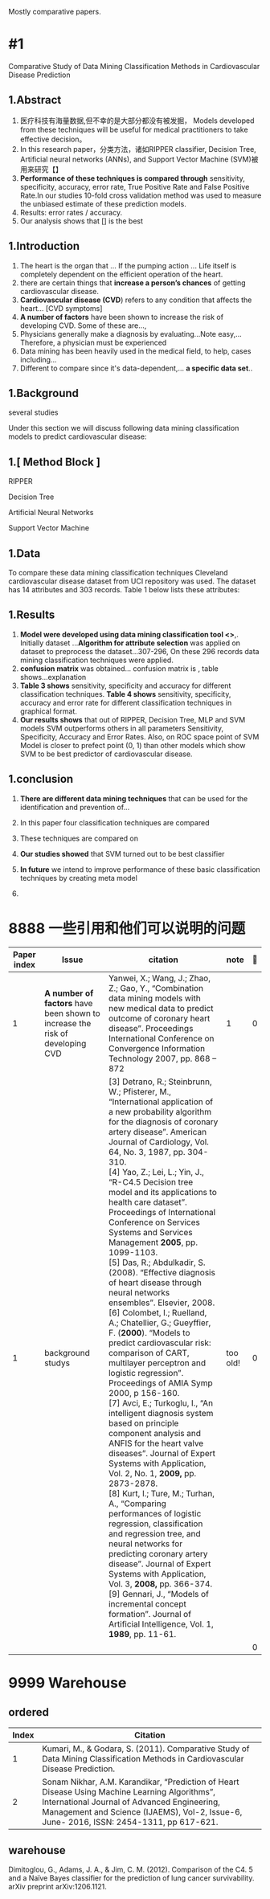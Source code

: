 Mostly comparative papers. 

# #1 

Comparative Study of Data Mining Classification Methods in Cardiovascular Disease Prediction



## 1.Abstract

1. 医疗科技有海量数据,但不幸的是大部分都没有被发掘， Models developed from these techniques  will be useful for medical practitioners to take effective decision。
2. In this research paper，分类方法，诸如RIPPER classifier, Decision Tree, Artificial neural networks  (ANNs), and Support Vector Machine (SVM)被用来研究【】
3. **Performance of these techniques is  compared through** sensitivity, specificity, accuracy, error rate, True  Positive Rate and False Positive Rate.In our studies 10-fold cross  validation method was used to measure the unbiased estimate of  these prediction models.
4. Results: error rates / accuracy. 
5. Our analysis shows that [] is the best



## 1.Introduction

1.  The heart is the organ that ... If the pumping action ... Life itself is completely dependent on the efficient operation of the heart.
2. there are certain things that **increase a person’s chances** of getting  cardiovascular disease.
3. **Cardiovascular disease (CVD**) refers to  any condition that affects the heart...  [CVD symptoms]
4.  **A number of factors** have been shown to  increase the risk of developing CVD. Some of these are..., 
5. Physicians generally make a diagnosis by evaluating...Note easy,... Therefore, a physician  must be experienced
6. Data mining has been heavily used in the medical field, to help, cases including...
7. Different to compare since it's data-dependent,... **a specific data set**.. 



## 1.Background

several studies







Under this section we will discuss following data mining  classification models to predict cardiovascular disease:

## 1.[ Method Block ]

 RIPPER

Decision Tree

Artificial Neural Networks

 Support Vector Machine

## 1.Data

To compare these data mining classification techniques Cleveland  cardiovascular disease dataset from UCI repository was used.  The dataset has 14 attributes and 303 records. Table 1 below lists  these attributes:

<a huge table>



## 1.Results

1. **Model were developed using data  mining classification tool <>**,. Initially dataset ...**Algorithm for attribute selection** was  applied on dataset to preprocess the dataset...307-296, On these 296 records data mining classification  techniques were applied.
2.  **confusion matrix** was obtained... confusion matrix is , table shows...explanation
3. **Table 3 shows** sensitivity, specificity and accuracy for different  classification techniques. **Table 4 shows** sensitivity, specificity,  accuracy and error rate for different classification techniques in  graphical format.
4. **Our results shows** that out of RIPPER, Decision Tree, MLP  and SVM models SVM outperforms others in all parameters  Sensitivity, Specificity, Accuracy and Error Rates. Also, on  ROC space point of SVM Model is closer to prefect point (0,  1) than other models which show SVM to be best predictor of  cardiovascular disease. 



## 1.conclusion

1. **There are different data mining techniques** that can be used  for the identification and prevention of...
2. In this paper four classification techniques are  compared
3. These techniques are  compared on
4.  **Our studies  showed** that SVM turned out to be  best classifier
5. **In future**  we intend to improve performance of these basic classification  techniques by creating meta model 



2.



























# 8888 一些引用和他们可以说明的问题



| Paper index | Issue                                                        | citation                                                     | note     | :flags: |
| ----------- | ------------------------------------------------------------ | ------------------------------------------------------------ | -------- | ------- |
| 1           | **A number of factors** have been shown to  increase the risk of developing CVD | Yanwei, X.; Wang, J.; Zhao, Z.; Gao, Y., “Combination data  mining models with new medical data to predict outcome  of coronary heart disease”. Proceedings International  Conference on Convergence Information Technology 2007,  pp. 868 – 872 | 1        | 0       |
| 1           | background studys                                            | [3] Detrano, R.; Steinbrunn, W.; Pfisterer, M., “International  application of a new probability algorithm for the diagnosis  of coronary artery disease”. American Journal of Cardiology,  Vol. 64, No. 3, 1987, pp. 304-310. <br />[4] Yao, Z.; Lei, L.; Yin, J., “R-C4.5 Decision tree model and  its applications to health care dataset”. Proceedings of  International Conference on Services Systems and Services  Management **2005**, pp. 1099-1103. <br />[5] Das, R.; Abdulkadir, S. (2008). “Effective diagnosis of heart  disease through neural networks ensembles”. Elsevier,  2008. [6] Colombet, I.; Ruelland, A.; Chatellier, G.; Gueyffier, F.  (**2000**). “Models to predict cardiovascular risk: comparison  of CART, multilayer perceptron and logistic regression”.  Proceedings of AMIA Symp 2000, p 156-160. <br />[7] Avci, E.; Turkoglu, I., “An intelligent diagnosis system based  on principle component analysis and ANFIS for the heart  valve diseases”. Journal of Expert Systems with Application,  Vol. 2, No. 1, **2009,** pp. 2873-2878. <br />[8] Kurt, I.; Ture, M.; Turhan, A., “Comparing performances  of logistic regression, classification and regression tree, and  neural networks for predicting coronary artery disease”.  Journal of Expert Systems with Application, Vol. 3, **2008,**  pp. 366-374. <br />[9] Gennari, J., “Models of incremental concept formation”.  Journal of Artificial Intelligence, Vol. 1, **1989**, pp. 11-61. | too old! | 0       |
|             |                                                              |                                                              |          | 0       |



# 9999 Warehouse

## ordered

| Index | Citation                                                     |
| ----- | ------------------------------------------------------------ |
| 1     | Kumari, M., & Godara, S. (2011).  Comparative Study of Data Mining Classification Methods in Cardiovascular  Disease Prediction. |
| 2     | Sonam Nikhar, A.M. Karandikar, “Prediction of Heart Disease Using Machine Learning Algorithms”, International Journal of Advanced Engineering,  Management and Science (IJAEMS), Vol-2, Issue-6, June- 2016, ISSN: 2454-1311, pp 617-621. |







## warehouse

Dimitoglou, G., Adams, J. A., & Jim, C. M. (2012). Comparison of the C4. 5 and a Naïve Bayes classifier for the prediction of lung cancer survivability. arXiv preprint arXiv:1206.1121.